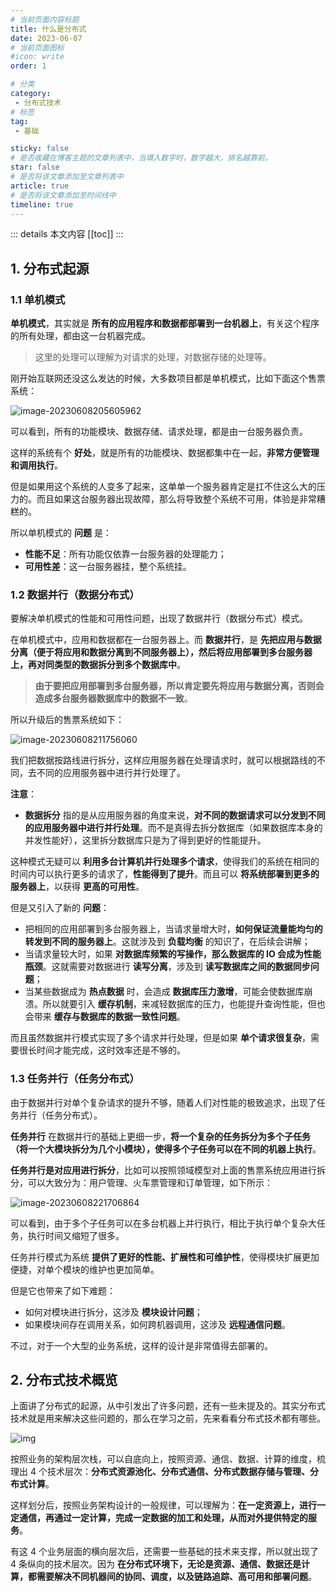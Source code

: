 ```yaml
---
# 当前页面内容标题
title: 什么是分布式
date: 2023-06-07
# 当前页面图标
#icon: write
order: 1

# 分类
category:
 - 分布式技术
# 标签
tag:
 - 基础

sticky: false
# 是否收藏在博客主题的文章列表中，当填入数字时，数字越大，排名越靠前。
star: false
# 是否将该文章添加至文章列表中
article: true
# 是否将该文章添加至时间线中
timeline: true
---
```



::: details 本文内容
[[toc]]
:::


## 1. 分布式起源

### 1.1 单机模式

**单机模式**，其实就是 **所有的应用程序和数据都部署到一台机器上**，有关这个程序的所有处理，都由这一台机器完成。

> 这里的处理可以理解为对请求的处理，对数据存储的处理等。

刚开始互联网还没这么发达的时候，大多数项目都是单机模式，比如下面这个售票系统：

![image-20230608205605962](https://run-notes.oss-cn-beijing.aliyuncs.com/notes/202306082056371.png)

可以看到，所有的功能模块、数据存储、请求处理，都是由一台服务器负责。

这样的系统有个 **好处**，就是所有的功能模块、数据都集中在一起，**非常方便管理和调用执行**。

但是如果用这个系统的人变多了起来，这单单一个服务器肯定是扛不住这么大的压力的。而且如果这台服务器出现故障，那么将导致整个系统不可用，体验是非常糟糕的。

所以单机模式的 **问题** 是：

- **性能不足**：所有功能仅依靠一台服务器的处理能力；
- **可用性差**：这一台服务器挂，整个系统挂。

### 1.2 数据并行（数据分布式）

要解决单机模式的性能和可用性问题，出现了数据并行（数据分布式）模式。

在单机模式中，应用和数据都在一台服务器上。而 **数据并行**，是 **先把应用与数据分离（便于将应用和数据分离到不同服务器上），然后将应用部署到多台服务器上，再对同类型的数据拆分到多个数据库中**。

> **由于要把应用部署到多台服务器，所以肯定要先将应用与数据分离，否则会造成多台服务器数据库中的数据不一致**。

所以升级后的售票系统如下：

![image-20230608211756060](https://run-notes.oss-cn-beijing.aliyuncs.com/notes/202306082117045.png)

我们把数据按路线进行拆分，这样应用服务器在处理请求时，就可以根据路线的不同，去不同的应用服务器中进行并行处理了。

**注意**：

- **数据拆分** 指的是从应用服务器的角度来说，**对不同的数据请求可以分发到不同的应用服务器中进行并行处理**。而不是真得去拆分数据库（如果数据库本身的并发性能好），这里拆分数据库只是为了得到更好的性能提升。

这种模式无疑可以 **利用多台计算机并行处理多个请求**，使得我们的系统在相同的时间内可以执行更多的请求了，**性能得到了提升**。而且可以 **将系统部署到更多的服务器上**，以获得 **更高的可用性**。

但是又引入了新的 **问题**：

- 把相同的应用部署到多台服务器上，当请求量增大时，**如何保证流量能均匀的转发到不同的服务器上**。这就涉及到 **负载均衡** 的知识了，在后续会讲解；
- 当请求量较大时，如果 **对数据库频繁的写操作，那么数据库的 IO 会成为性能瓶颈**。这就需要对数据进行 **读写分离**，涉及到 **读写数据库之间的数据同步问题**；
- 当某些数据成为 **热点数据** 时，会造成 **数据库压力激增**，可能会使数据库崩溃。所以就要引入 **缓存机制**，来减轻数据库的压力，也能提升查询性能，但也会带来 **缓存与数据库的数据一致性问题**。

而且虽然数据并行模式实现了多个请求并行处理，但是如果 **单个请求很复杂**，需要很长时间才能完成，这时效率还是不够的。

### 1.3 任务并行（任务分布式）

由于数据并行对单个复杂请求的提升不够，随着人们对性能的极致追求，出现了任务并行（任务分布式）。

**任务并行** 在数据并行的基础上更细一步，**将一个复杂的任务拆分为多个子任务（将一个大模块拆分为几个小模块），使得多个子任务可以在不同的机器上执行**。

**任务并行是对应用进行拆分**，比如可以按照领域模型对上面的售票系统应用进行拆分，可以大致分为：用户管理、火车票管理和订单管理，如下所示：

![image-20230608221706864](https://run-notes.oss-cn-beijing.aliyuncs.com/notes/202306082217059.png)

可以看到，由于多个子任务可以在多台机器上并行执行，相比于执行单个复杂大任务，执行时间又缩短了很多。

任务并行模式为系统 **提供了更好的性能、扩展性和可维护性**，使得模块扩展更加便捷，对单个模块的维护也更加简单。

但是它也带来了如下难题：

- 如何对模块进行拆分，这涉及 **模块设计问题**；
- 如果模块间存在调用关系，如何跨机器调用，这涉及 **远程通信问题**。

不过，对于一个大型的业务系统，这样的设计是非常值得去部署的。

## 2. 分布式技术概览

上面讲了分布式的起源，从中引发出了许多问题，还有一些未提及的。其实分布式技术就是用来解决这些问题的，那么在学习之前，先来看看分布式技术都有哪些。

![img](https://run-notes.oss-cn-beijing.aliyuncs.com/notes/202306082245336.jpg)

按照业务的架构层次栈，可以自底向上，按照资源、通信、数据、计算的维度，梳理出 4 个技术层次：**分布式资源池化、分布式通信、分布式数据存储与管理、分布式计算**。

这样划分后，按照业务架构设计的一般规律，可以理解为：**在一定资源上，进行一定通信，再通过一定计算，完成一定数据的加工和处理，从而对外提供特定的服务**。

有这 4 个业务层面的横向层次后，还需要一些基础的技术来支撑，所以就出现了 4 条纵向的技术层次。因为 **在分布式环境下，无论是资源、通信、数据还是计算，都需要解决不同机器间的协同、调度，以及链路追踪、高可用和部署问题**。


